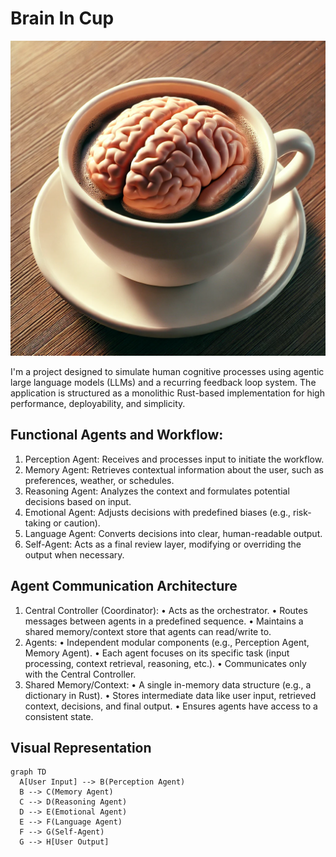 # Brain In Cup

![Brain](brain.png)

I'm a project designed to simulate human cognitive processes using agentic large language models (LLMs) and a recurring feedback loop system. The application is structured as a monolithic Rust-based implementation for high performance, deployability, and simplicity.

## Functional Agents and Workflow:
1.	Perception Agent: Receives and processes input to initiate the workflow.
2.	Memory Agent: Retrieves contextual information about the user, such as preferences, weather, or schedules.
3.	Reasoning Agent: Analyzes the context and formulates potential decisions based on input.
4.	Emotional Agent: Adjusts decisions with predefined biases (e.g., risk-taking or caution).
5.	Language Agent: Converts decisions into clear, human-readable output.
6.	Self-Agent: Acts as a final review layer, modifying or overriding the output when necessary.

## Agent Communication Architecture

1.	Central Controller (Coordinator):
	•	Acts as the orchestrator.
	•	Routes messages between agents in a predefined sequence.
	•	Maintains a shared memory/context store that agents can read/write to.
2.	Agents:
	•	Independent modular components (e.g., Perception Agent, Memory Agent).
	•	Each agent focuses on its specific task (input processing, context retrieval, reasoning, etc.).
	•	Communicates only with the Central Controller.
3.	Shared Memory/Context:
	•	A single in-memory data structure (e.g., a dictionary in Rust).
	•	Stores intermediate data like user input, retrieved context, decisions, and final output.
	•	Ensures agents have access to a consistent state.

## Visual Representation
  
  ```mermaid
  graph TD
    A[User Input] --> B(Perception Agent)
    B --> C(Memory Agent)
    C --> D(Reasoning Agent)
    D --> E(Emotional Agent)
    E --> F(Language Agent)
    F --> G(Self-Agent)
    G --> H[User Output]
  ```

